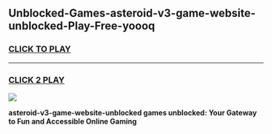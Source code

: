 
## Unblocked-Games-asteroid-v3-game-website-unblocked-Play-Free-yoooq
<h3>
<a href="https://premium76.site?title=asteroid-v3-game-website-unblocked&ref=18A1">CLICK TO PLAY</a></h3>
<hr>

<h3>
<a href="https://premium76.site?title=asteroid-v3-game-website-unblocked&ref=18A1">CLICK 2 PLAY</a>
  
</h3>

<a href="https://premium76.site?title=asteroid-v3-game-website-unblocked&ref=18A1"><img src="https://clearcache.store/games.png"></a>


**asteroid-v3-game-website-unblocked games unblocked: Your Gateway to Fun and Accessible Online Gaming**
